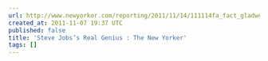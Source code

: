 ```yaml
---
url: http://www.newyorker.com/reporting/2011/11/14/111114fa_fact_gladwell?currentPage=all
created_at: 2011-11-07 19:37 UTC
published: false
title: 'Steve Jobs’s Real Genius : The New Yorker'
tags: []
---
```



